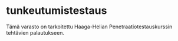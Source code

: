 # tunkeutumistestaus
Tämä varasto on tarkoitettu Haaga-Helian Penetraatiotestauskurssin tehtävien palautukseen.
